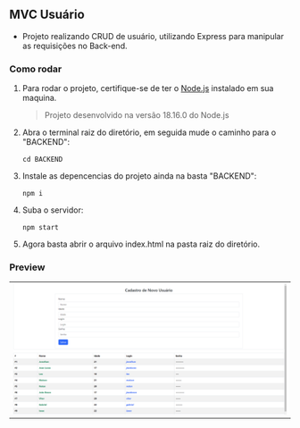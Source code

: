 ## MVC Usuário

* Projeto realizando CRUD de usuário, utilizando Express para manipular as requisições no Back-end.


### Como rodar
1. Para rodar o projeto, certifique-se de ter o <a href="https://nodejs.org/en">Node.js</a> instalado em sua maquina.
    > Projeto desenvolvido na versão 18.16.0 do Node.js

2. Abra o terminal raiz do diretório, em seguida mude o caminho para o "BACKEND":

    ```
    cd BACKEND
    ```
3. Instale as depencencias do projeto ainda na basta "BACKEND":
    ```
    npm i
    ```
4. Suba o servidor:
    ```
    npm start
    ```
5. Agora basta abrir o arquivo index.html na pasta raiz do diretório.

### Preview

<table width="100%">
<tr width="100%">
<td>
<img src="./SAMPLE.png">
</td>
</tr>
</table>